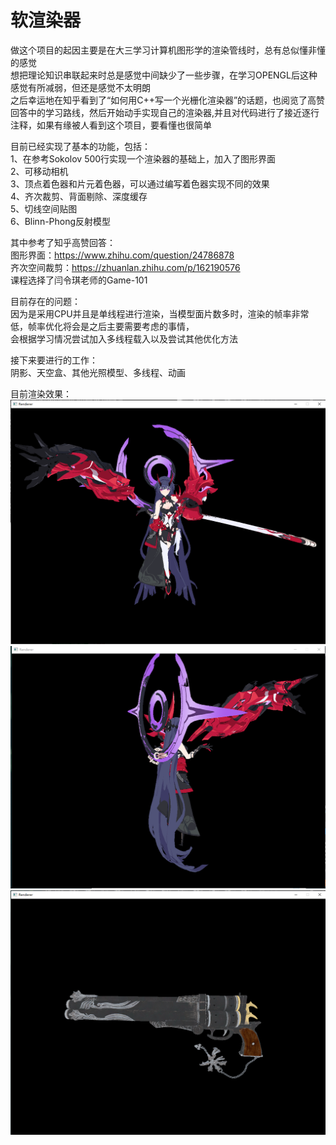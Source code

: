 # 软渲染器
做这个项目的起因主要是在大三学习计算机图形学的渲染管线时，总有总似懂非懂的感觉  
想把理论知识串联起来时总是感觉中间缺少了一些步骤，在学习OPENGL后这种感觉有所减弱，但还是感觉不太明朗  
之后幸运地在知乎看到了“如何用C++写一个光栅化渲染器”的话题，也阅览了高赞回答中的学习路线，然后开始动手实现自己的渲染器,并且对代码进行了接近逐行注释，如果有缘被人看到这个项目，要看懂也很简单  
  
目前已经实现了基本的功能，包括：  
1、在参考Sokolov 500行实现一个渲染器的基础上，加入了图形界面  
2、可移动相机  
3、顶点着色器和片元着色器，可以通过编写着色器实现不同的效果  
4、齐次裁剪、背面剔除、深度缓存  
5、切线空间贴图  
6、Blinn-Phong反射模型  

其中参考了知乎高赞回答：  
图形界面：https://www.zhihu.com/question/24786878  
齐次空间裁剪：https://zhuanlan.zhihu.com/p/162190576  
课程选择了闫令琪老师的Game-101  

目前存在的问题：   
因为是采用CPU并且是单线程进行渲染，当模型面片数多时，渲染的帧率非常低，帧率优化将会是之后主要需要考虑的事情，  
会根据学习情况尝试加入多线程载入以及尝试其他优化方法

接下来要进行的工作：   
阴影、天空盒、其他光照模型、多线程、动画    

目前渲染效果：  
![image](image/芽衣1.PNG) ![image](image/芽衣2.PNG)
![image](image/gun.PNG)
